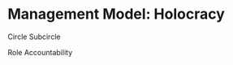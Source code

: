 Management Model: Holocracy
===========================

Circle
  Subcircle

Role
  Accountability


